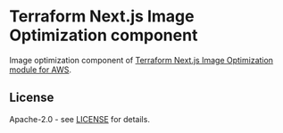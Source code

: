 # Terraform Next.js Image Optimization component

Image optimization component of [Terraform Next.js Image Optimization module for AWS](https://github.com/gtubrainstorming/terraform-aws-next-js-image-optimization).

## License

Apache-2.0 - see [LICENSE](https://github.com/gtubrainstorming/terraform-aws-next-js-image-optimization/blob/main/LICENSE) for details.
